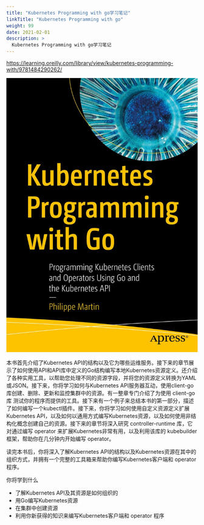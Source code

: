 ```yaml
---
title: "Kubernetes Programming with go学习笔记"
linkTitle: "Kubernetes Programming with go"
weight: 99
date: 2021-02-01
description: >
  Kubernetes Programming with go学习笔记
---
```


https://learning.oreilly.com/library/view/kubernetes-programming-with/9781484290262/

![](images/cover.jpg)

本书首先介绍了Kubernetes API的结构以及它为哪些运维服务。接下来的章节展示了如何使用API和API库中定义的Go结构编写本地Kubernetes资源定义。还介绍了各种实用工具，以帮助您处理不同的资源字段，并将您的资源定义转换为YAML或JSON。接下来，你将学习如何与Kubernetes API服务器互动，使用client-go库创建、删除、更新和监控集群中的资源。有一整章专门介绍了为使用 client-go库 测试你的程序而提供的工具。接下来有一个例子来总结本书的第一部分，描述了如何编写一个kubectl插件。接下来，你将学习如何使用自定义资源定义扩展Kubernetes API，以及如何以通用方式编写Kubernetes资源，以及如何使用非结构化概念创建自己的资源。接下来的章节将深入研究 controller-runtime 库，它对通过编写 operator 来扩展Kubernetes非常有用，以及利用该库的 kubebuilder 框架，帮助你在几分钟内开始编写 operator。

读完本书后，你将深入了解Kubernetes API的结构以及Kubernetes资源在其中的组织方式，并拥有一个完整的工具箱来帮助你编写Kubernetes客户端和 operator 程序。

你将学到什么

- 了解Kubernetes API及其资源是如何组织的
- 用Go编写Kubernetes资源
- 在集群中创建资源
- 利用你新获得的知识来编写Kubernetes客户端和 operator 程序
